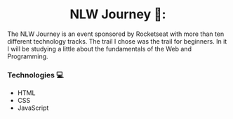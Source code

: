 <h1 align="center">NLW Journey 🚀:</h1>

The NLW Journey is an event sponsored by Rocketseat with more than ten different technology tracks.
The trail I chose was the trail for beginners. In it I will be studying a little about the fundamentals of the Web and Programming.

<h3>Technologies 💻</h3>

* HTML
* CSS
* JavaScript

